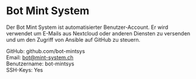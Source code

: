 # Bot Mint System

Der Bot Mint System ist automatisierter Benutzer-Account. Er wird verwendet um E-Mails aus Nextcloud oder anderen Diensten zu versenden und um den Zugriff von Ansible auf GitHub zu steuern.

GitHub: github.com/bot-mintsys  
Email: bot@mint-system.ch  
Benutzername: bot-mintsys  
SSH-Keys: Yes  